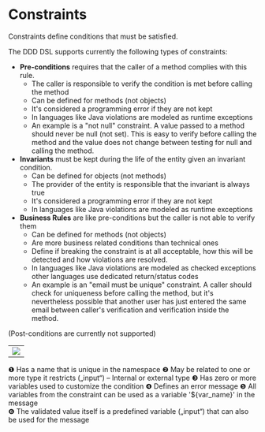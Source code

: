 # Constraints
Constraints define conditions that must be satisfied.

The DDD DSL supports currently the following types of constraints:
* **Pre-conditions** requires that the caller of a method complies with this rule. 
  * The caller is responsible to verify the condition is met before calling the method
  * Can be defined for methods (not objects)
  * It's considered a programming error if they are not kept  
  * In languages like Java violations are modeled as runtime exceptions
  * An example is a "not null" constraint. A value passed to a method should never be null (not set). This is easy to verify before calling the method and the value does not change between testing for null and calling the method.
* **Invariants** must be kept during the life of the entity given an invariant condition.
  * Can be defined for objects (not methods)
  * The provider of the entity is responsible that the invariant is always true
  * It's considered a programming error if they are not kept
  * In languages like Java violations are modeled as runtime exceptions
* **Business Rules** are like pre-conditions but the caller is not able to verify them
  * Can be defined for methods (not objects)
  * Are more business related conditions than technical ones
  * Define if breaking the constraint is at all acceptable, how this will be detected and how violations are resolved.
  * In languages like Java violations are modeled as checked exceptions other languages use dedicated return/status codes  
  * An example is an "email must be unique" constraint. A caller should check for uniqueness before calling the method, but it's nevertheless possible that another user has just entered the same email between caller's verification and verification inside the method.

(Post-conditions are currently not supported)

<table><tr><td><img src="https://cdn.rawgit.com/fuinorg/org.fuin.dsl.ddd/e512a05/doc/dsl/constraints-simple.ddd.svg"></td></tr></table>

&#x2776; Has a name that is unique in the namespace
&#x2777; May be related to one or more type it restricts („input“) – Internal or external type
&#x2778; Has zero or more variables used to customize the condition
&#x2779; Defines an error message
&#x277A; All variables from the constraint can be used as a variable '${var_name}' in the message  
&#x277B; The validated value itself is a predefined variable („input“) that can also be used for the message
